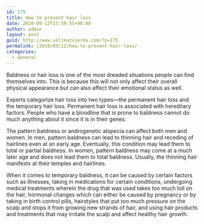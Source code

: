 ```yaml
---
id: 175
title: How to prevent hair loss
date: 2010-09-12T13:59:55+00:00
author: admin
layout: post
guid: http://www.velikazvjerka.com/?p=175
permalink: /2010/09/12/how-to-prevent-hair-loss/
categories:
  - General
---
```

Baldness or hair loss is one of the most dreaded situations people can find themselves into. This is because this will not only affect their overall physical appearance but can also affect their emotional status as well. 

Experts categorize hair loss into two types—the permanent hair loss and the temporary hair loss. Permanent hair loss is associated with hereditary factors. People who have a bloodline that is prone to baldness cannot do much anything about it since it is in their genes. 

The pattern baldness or androgenetic alopecia can affect both men and women. In men, pattern baldness can lead to thinning hair and receding of hairlines even at an early age. Eventually, this condition may lead them to total or partial baldness. In women, pattern baldness may come at a much later age and does not lead them to total baldness. Usually, the thinning hair manifests at their temples and hairlines. 

When it comes to temporary baldness, it can be caused by certain factors such as illnesses, taking in medications for certain conditions, undergoing medical treatments wherein the drug that was used takes too much toll on the hair, hormonal changes which can either be caused by pregnancy or by taking in birth control pills, hairstyles that put too much pressure on the scalp and stops it from growing new strands of hair, and using hair products and treatments that may irritate the scalp and affect healthy hair growth.